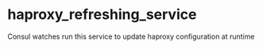 # haproxy_refreshing_service

Consul watches run this service to update haproxy configuration at runtime